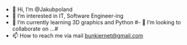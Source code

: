 - 👋 Hi, I’m @Jakubpoland
- 👀 I’m interested in IT, Software Engineer-ing
- 🌱 I’m currently learning 3D graphics and Python
#- 💞️ I’m looking to collaborate on ...#
- 📫 How to reach me via mail bunkiernet@gmail.com

<!---
Jakubpoland/Jakubpoland is a ✨ special ✨ repository because its `README.md` (this file) appears on your GitHub profile.
You can click the Preview link to take a look at your changes.
--->
